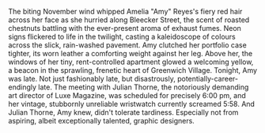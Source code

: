 The biting November wind whipped Amelia "Amy" Reyes's fiery red hair across her face as she hurried along Bleecker Street, the scent of roasted chestnuts battling with the ever-present aroma of exhaust fumes.  Neon signs flickered to life in the twilight, casting a kaleidoscope of colours across the slick, rain-washed pavement.  Amy clutched her portfolio case tighter, its worn leather a comforting weight against her leg.  Above her, the windows of her tiny, rent-controlled apartment glowed a welcoming yellow, a beacon in the sprawling, frenetic heart of Greenwich Village. Tonight, Amy was late.  Not just fashionably late, but disastrously, potentially-career-endingly late.  The meeting with Julian Thorne, the notoriously demanding art director of Luxe Magazine, was scheduled for precisely 6:00 pm, and her vintage, stubbornly unreliable wristwatch currently screamed 5:58.  And Julian Thorne, Amy knew, didn't tolerate tardiness. Especially not from aspiring, albeit exceptionally talented, graphic designers.
